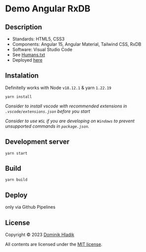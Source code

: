 # Demo Angular RxDB

## Description

- Standards: HTML5, CSS3
- Components: Angular 15, Angular Material, Tailwind CSS, RxDB
- Software: Visual Studio Code
- See [Humans.txt](https://celtian.github.io/demo-angular-rxdb/humans.txt)
- Deployed [here](https://celtian.github.io/demo-angular-rxdb/)

## Instalation

Definitelly works with Node `v18.12.1` & yarn `1.22.19`

```
yarn install
```

_Consider to install vscode with recommended extensions in `.vscode/extensions.json` before you start_

_Consider to use `WSL` if you are developing on `Windows` to prevent unsupported commands in `package.json`._

## Development server

```
yarn start
```

## Build

```
yarn build
```

## Deploy

only via Github Pipelines

## License

Copyright &copy; 2023 [Dominik Hladik](https://github.com/Celtian)

All contents are licensed under the [MIT license].

[mit license]: LICENSE
